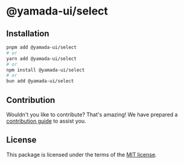 # @yamada-ui/select

## Installation

```sh
pnpm add @yamada-ui/select
# or
yarn add @yamada-ui/select
# or
npm install @yamada-ui/select
# or
bun add @yamada-ui/select
```

## Contribution

Wouldn't you like to contribute? That's amazing! We have prepared a [contribution guide](https://github.com/yamada-ui/yamada-ui/blob/main/CONTRIBUTING.md) to assist you.

## License

This package is licensed under the terms of the
[MIT license](https://github.com/yamada-ui/yamada-ui/blob/main/LICENSE).
